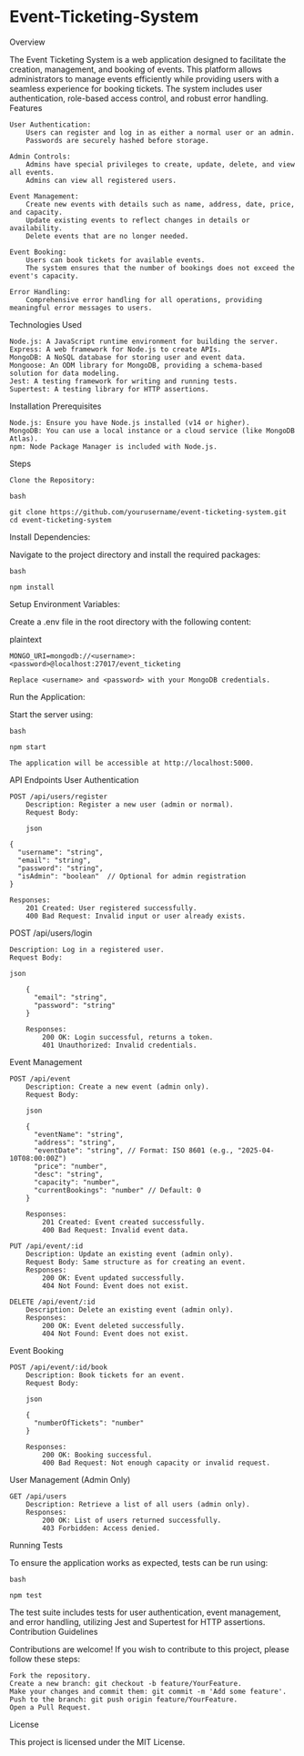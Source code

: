 # Event-Ticketing-System

Overview

The Event Ticketing System is a web application designed to facilitate the creation, management, and booking of events. This platform allows administrators to manage events efficiently while providing users with a seamless experience for booking tickets. The system includes user authentication, role-based access control, and robust error handling.
Features

    User Authentication:
        Users can register and log in as either a normal user or an admin.
        Passwords are securely hashed before storage.

    Admin Controls:
        Admins have special privileges to create, update, delete, and view all events.
        Admins can view all registered users.

    Event Management:
        Create new events with details such as name, address, date, price, and capacity.
        Update existing events to reflect changes in details or availability.
        Delete events that are no longer needed.

    Event Booking:
        Users can book tickets for available events.
        The system ensures that the number of bookings does not exceed the event's capacity.

    Error Handling:
        Comprehensive error handling for all operations, providing meaningful error messages to users.

Technologies Used

    Node.js: A JavaScript runtime environment for building the server.
    Express: A web framework for Node.js to create APIs.
    MongoDB: A NoSQL database for storing user and event data.
    Mongoose: An ODM library for MongoDB, providing a schema-based solution for data modeling.
    Jest: A testing framework for writing and running tests.
    Supertest: A testing library for HTTP assertions.

Installation
Prerequisites

    Node.js: Ensure you have Node.js installed (v14 or higher).
    MongoDB: You can use a local instance or a cloud service (like MongoDB Atlas).
    npm: Node Package Manager is included with Node.js.

Steps

    Clone the Repository:

    bash

    git clone https://github.com/yourusername/event-ticketing-system.git
    cd event-ticketing-system

Install Dependencies:

Navigate to the project directory and install the required packages:

    bash

    npm install

Setup Environment Variables:

Create a .env file in the root directory with the following content:

plaintext

    MONGO_URI=mongodb://<username>:<password>@localhost:27017/event_ticketing

    Replace <username> and <password> with your MongoDB credentials.

Run the Application:

Start the server using:

    bash

    npm start

    The application will be accessible at http://localhost:5000.

API Endpoints
User Authentication

    POST /api/users/register
        Description: Register a new user (admin or normal).
        Request Body:

        json

    {
      "username": "string",
      "email": "string",
      "password": "string",
      "isAdmin": "boolean"  // Optional for admin registration
    }

    Responses:
        201 Created: User registered successfully.
        400 Bad Request: Invalid input or user already exists.

POST /api/users/login

    Description: Log in a registered user.
    Request Body:

    json

        {
          "email": "string",
          "password": "string"
        }

        Responses:
            200 OK: Login successful, returns a token.
            401 Unauthorized: Invalid credentials.

Event Management

    POST /api/event
        Description: Create a new event (admin only).
        Request Body:

        json

        {
          "eventName": "string",
          "address": "string",
          "eventDate": "string", // Format: ISO 8601 (e.g., "2025-04-10T08:00:00Z")
          "price": "number",
          "desc": "string",
          "capacity": "number",
          "currentBookings": "number" // Default: 0
        }

        Responses:
            201 Created: Event created successfully.
            400 Bad Request: Invalid event data.

    PUT /api/event/:id
        Description: Update an existing event (admin only).
        Request Body: Same structure as for creating an event.
        Responses:
            200 OK: Event updated successfully.
            404 Not Found: Event does not exist.

    DELETE /api/event/:id
        Description: Delete an existing event (admin only).
        Responses:
            200 OK: Event deleted successfully.
            404 Not Found: Event does not exist.

Event Booking

    POST /api/event/:id/book
        Description: Book tickets for an event.
        Request Body:

        json

        {
          "numberOfTickets": "number"
        }

        Responses:
            200 OK: Booking successful.
            400 Bad Request: Not enough capacity or invalid request.

User Management (Admin Only)

    GET /api/users
        Description: Retrieve a list of all users (admin only).
        Responses:
            200 OK: List of users returned successfully.
            403 Forbidden: Access denied.

Running Tests

To ensure the application works as expected, tests can be run using:

    bash

    npm test

The test suite includes tests for user authentication, event management, and error handling, utilizing Jest and Supertest for HTTP assertions.
Contribution Guidelines

Contributions are welcome! If you wish to contribute to this project, please follow these steps:

    Fork the repository.
    Create a new branch: git checkout -b feature/YourFeature.
    Make your changes and commit them: git commit -m 'Add some feature'.
    Push to the branch: git push origin feature/YourFeature.
    Open a Pull Request.

License

This project is licensed under the MIT License.
